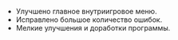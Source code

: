 - Улучшено главное внутриигровое меню.
- Исправлено большое количество ошибок.
- Мелкие улучшения и доработки программы.
